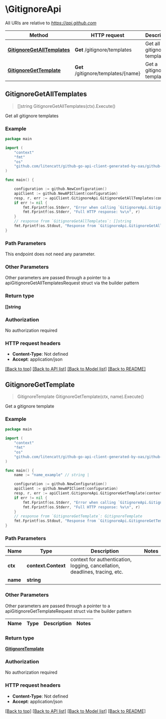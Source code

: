 # \GitignoreApi

All URIs are relative to *https://api.github.com*

Method | HTTP request | Description
------------- | ------------- | -------------
[**GitignoreGetAllTemplates**](GitignoreApi.md#GitignoreGetAllTemplates) | **Get** /gitignore/templates | Get all gitignore templates
[**GitignoreGetTemplate**](GitignoreApi.md#GitignoreGetTemplate) | **Get** /gitignore/templates/{name} | Get a gitignore template



## GitignoreGetAllTemplates

> []string GitignoreGetAllTemplates(ctx).Execute()

Get all gitignore templates



### Example

```go
package main

import (
    "context"
    "fmt"
    "os"
    "github.com/litencatt/github-go-api-client-generated-by-oas/github-go"
)

func main() {

    configuration := github.NewConfiguration()
    apiClient := github.NewAPIClient(configuration)
    resp, r, err := apiClient.GitignoreApi.GitignoreGetAllTemplates(context.Background()).Execute()
    if err != nil {
        fmt.Fprintf(os.Stderr, "Error when calling `GitignoreApi.GitignoreGetAllTemplates``: %v\n", err)
        fmt.Fprintf(os.Stderr, "Full HTTP response: %v\n", r)
    }
    // response from `GitignoreGetAllTemplates`: []string
    fmt.Fprintf(os.Stdout, "Response from `GitignoreApi.GitignoreGetAllTemplates`: %v\n", resp)
}
```

### Path Parameters

This endpoint does not need any parameter.

### Other Parameters

Other parameters are passed through a pointer to a apiGitignoreGetAllTemplatesRequest struct via the builder pattern


### Return type

**[]string**

### Authorization

No authorization required

### HTTP request headers

- **Content-Type**: Not defined
- **Accept**: application/json

[[Back to top]](#) [[Back to API list]](../README.md#documentation-for-api-endpoints)
[[Back to Model list]](../README.md#documentation-for-models)
[[Back to README]](../README.md)


## GitignoreGetTemplate

> GitignoreTemplate GitignoreGetTemplate(ctx, name).Execute()

Get a gitignore template



### Example

```go
package main

import (
    "context"
    "fmt"
    "os"
    "github.com/litencatt/github-go-api-client-generated-by-oas/github-go"
)

func main() {
    name := "name_example" // string | 

    configuration := github.NewConfiguration()
    apiClient := github.NewAPIClient(configuration)
    resp, r, err := apiClient.GitignoreApi.GitignoreGetTemplate(context.Background(), name).Execute()
    if err != nil {
        fmt.Fprintf(os.Stderr, "Error when calling `GitignoreApi.GitignoreGetTemplate``: %v\n", err)
        fmt.Fprintf(os.Stderr, "Full HTTP response: %v\n", r)
    }
    // response from `GitignoreGetTemplate`: GitignoreTemplate
    fmt.Fprintf(os.Stdout, "Response from `GitignoreApi.GitignoreGetTemplate`: %v\n", resp)
}
```

### Path Parameters


Name | Type | Description  | Notes
------------- | ------------- | ------------- | -------------
**ctx** | **context.Context** | context for authentication, logging, cancellation, deadlines, tracing, etc.
**name** | **string** |  | 

### Other Parameters

Other parameters are passed through a pointer to a apiGitignoreGetTemplateRequest struct via the builder pattern


Name | Type | Description  | Notes
------------- | ------------- | ------------- | -------------


### Return type

[**GitignoreTemplate**](GitignoreTemplate.md)

### Authorization

No authorization required

### HTTP request headers

- **Content-Type**: Not defined
- **Accept**: application/json

[[Back to top]](#) [[Back to API list]](../README.md#documentation-for-api-endpoints)
[[Back to Model list]](../README.md#documentation-for-models)
[[Back to README]](../README.md)

